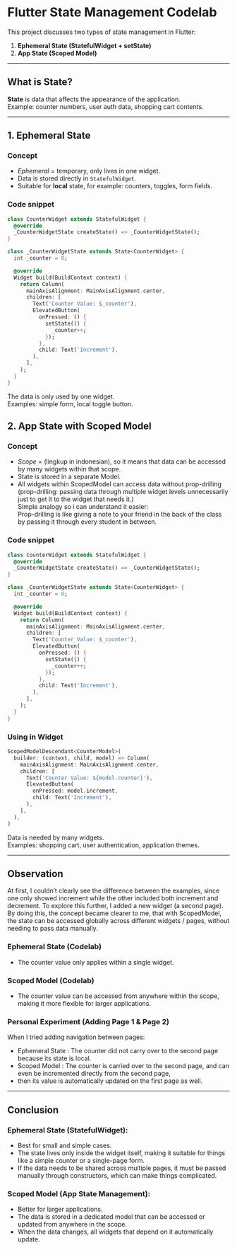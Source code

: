# Flutter State Management Codelab

This project discusses two types of state management in Flutter:  
1. **Ephemeral State (StatefulWidget + setState)**  
2. **App State (Scoped Model)**  

---

## What is State?
**State** is data that affects the appearance of the application.  
Example: counter numbers, user auth data, shopping cart contents.

---

## 1. Ephemeral State
### Concept
- *Ephemeral* = temporary, only lives in one widget.  
- Data is stored directly in `StatefulWidget`.  
- Suitable for **local** state, for example: counters, toggles, form fields.
### Code snippet
```dart
class CounterWidget extends StatefulWidget {
  @override
  _CounterWidgetState createState() => _CounterWidgetState();
}

class _CounterWidgetState extends State<CounterWidget> {
  int _counter = 0;

  @override
  Widget build(BuildContext context) {
    return Column(
      mainAxisAlignment: MainAxisAlignment.center,
      children: [
        Text('Counter Value: $_counter'),
        ElevatedButton(
          onPressed: () {
            setState(() {
              _counter++;
            });
          },
          child: Text('Increment'),
        ),
      ],
    );
  }
}
```
The data is only used by one widget.<br>
Examples: simple form, local toggle button.

## 2. App State with Scoped Model
### Concept
- *Scope* = (lingkup in indonesian), so it means that data can be accessed by many widgets within that scope.
- State is stored in a separate Model.
- All widgets within ScopedModel can access data without prop-drilling
(prop-drilling: passing data through multiple widget levels unnecessarily just to get it to the widget that needs it.)<br>
Simple analogy so i can understand it easier:<br>
Prop-drilling is like giving a note to your friend in the back of the class by passing it through every student in between.
### Code snippet
```dart
class CounterWidget extends StatefulWidget {
  @override
  _CounterWidgetState createState() => _CounterWidgetState();
}

class _CounterWidgetState extends State<CounterWidget> {
  int _counter = 0;

  @override
  Widget build(BuildContext context) {
    return Column(
      mainAxisAlignment: MainAxisAlignment.center,
      children: [
        Text('Counter Value: $_counter'),
        ElevatedButton(
          onPressed: () {
            setState(() {
              _counter++;
            });
          },
          child: Text('Increment'),
        ),
      ],
    );
  }
}
```
### Using in Widget
```dart
ScopedModelDescendant<CounterModel>(
  builder: (context, child, model) => Column(
    mainAxisAlignment: MainAxisAlignment.center,
    children: [
      Text('Counter Value: ${model.counter}'),
      ElevatedButton(
        onPressed: model.increment,
        child: Text('Increment'),
      ),
    ],
  ),
)
```
Data is needed by many widgets.<br>
Examples: shopping cart, user authentication, application themes.

---

## Observation
At first, I couldn’t clearly see the difference between the examples, since one only showed increment while the other included both 
increment and decrement. To explore this further, I added a new widget (a second page). By doing this, the concept became clearer to me, that 
with ScopedModel, the state can be accessed globally across different widgets / pages, without needing to pass data manually.<br>

### Ephemeral State (Codelab)
- The counter value only applies within a single widget.

### Scoped Model (Codelab)
- The counter value can be accessed from anywhere within the scope, making it more flexible for larger applications.

### Personal Experiment (Adding Page 1 & Page 2)
When I tried adding navigation between pages:<br>
- Ephemeral State : The counter did not carry over to the second page because its state is local.
- Scoped Model : The counter is carried over to the second page, and can even be incremented directly from the second page,
- then its value is automatically updated on the first page as well.

---

## Conclusion
### Ephemeral State (StatefulWidget): <br>
- Best for small and simple cases.
-  The state lives only inside the widget itself, making it suitable for things like a simple counter or a single-page form.
-  If the data needs to be shared across multiple pages, it must be passed manually through constructors, which can make things complicated.

### Scoped Model (App State Management):
- Better for larger applications.
- The data is stored in a dedicated model that can be accessed or updated from anywhere in the scope.
- When the data changes, all widgets that depend on it automatically update. 